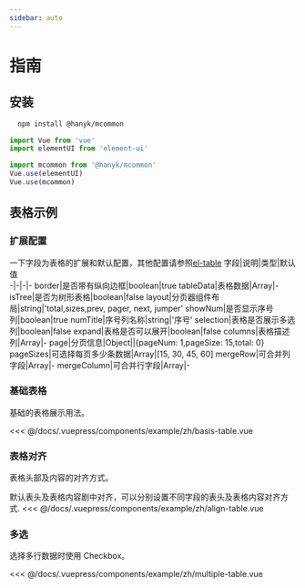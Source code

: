 ```yaml
---
sidebar: auto
---
```


# 指南

## 安装
```sh
  npm install @hanyk/mcommon
```

```js
import Vue from 'vue'
import elementUI from 'element-ui'

import mcommon from '@hanyk/mcommon'
Vue.use(elementUI)
Vue.use(mcommon)
```
## 表格示例

### 扩展配置

一下字段为表格的扩展和默认配置，其他配置请参照[el-table](https://element.eleme.io/#/zh-CN/component/table)
字段|说明|类型|默认值  
-|-|-|-
border|是否带有纵向边框|boolean|true
tableData|表格数据|Array|-
isTree|是否为树形表格|boolean|false
layout|分页器组件布局|string|'total,sizes,prev, pager, next, jumper'
showNum|是否显示序号列|boolean|true
numTitle|序号列名称|string|'序号'
selection|表格是否展示多选列|boolean|false
expand|表格是否可以展开|boolean|false
columns|表格描述列|Array|-
page|分页信息|Object||{pageNum: 1,pageSize: 15,total: 0}
pageSizes|可选择每页多少条数据|Array|[15, 30, 45, 60]
mergeRow|可合并列字段|Array|-
mergeColumn|可合并行字段|Array|-

### 基础表格
基础的表格展示用法。

<demo-block>
  <example-zh-basis-table slot="source"></example-zh-basis-table>
  <<< @/docs/.vuepress/components/example/zh/basis-table.vue
</demo-block>

### 表格对齐
表格头部及内容的对齐方式。

<demo-block><example-zh-align-table slot="source"></example-zh-align-table>默认表头及表格内容剧中对齐，可以分别设置不同字段的表头及表格内容对齐方式.
<<< @/docs/.vuepress/components/example/zh/align-table.vue</demo-block>


### 多选
选择多行数据时使用 Checkbox。

<demo-block>
  <example-zh-multiple-table slot="source"></example-zh-multiple-table>
  <<< @/docs/.vuepress/components/example/zh/multiple-table.vue
</demo-block>
